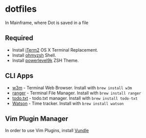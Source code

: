 # dotfiles
In Mainframe, where Dot is saved in a file

## Required
- Install [iTerm2](https://iterm2.com/) OS X Terminal Replacement.
- Install [ohmyzsh](http://ohmyz.sh/) Shell.
- Install [powerlevel9k](https://github.com/bhilburn/powerlevel9k) ZSH Theme.

## CLI Apps
- [w3m](http://w3m.sourceforge.net/) - Terminal Web Browser. Install with `brew install w3m`
- [ranger](http://www.rosipov.com/blog/ranger-the-cli-file-manager/) - Terminal File Manager. Install with `brew install ranger`
- [todo.txt](https://github.com/todotxt/todo.txt-cli) - todo.txt manager. Install with `brew install todo-txt`
- [Watson](https://github.com/TailorDev/Watson) - Time tracker. Install with `brew install watson`

## Vim Plugin Manager
In order to use Vim Plugins, install [Vundle](https://github.com/VundleVim/Vundle.vim)
